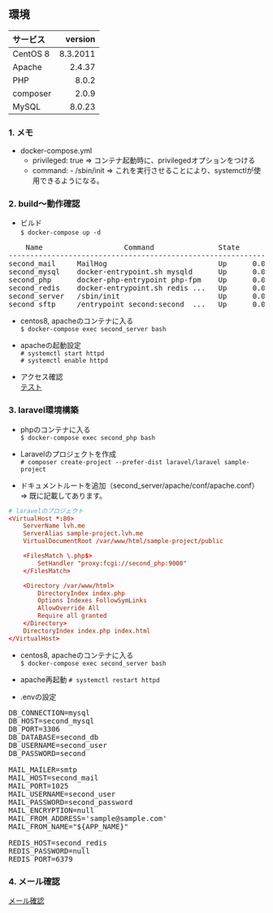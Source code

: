 
## 環境
| サービス | version |
|:-----------|------------:|
|CentOS 8|8.3.2011|
|Apache|2.4.37|
|PHP|8.0.2|
|composer|2.0.9|
|MySQL|8.0.23|

### 1. メモ
  - docker-compose.yml  
      * privileged: true => コンテナ起動時に、privilegedオプションをつける  
      * command: - /sbin/init => これを実行させることにより、systemctlが使用できるようになる。

### 2. build〜動作確認
* ビルド  
`$ docker-compose up -d`
<pre>
    Name                   Command               State                       Ports                     
-------------------------------------------------------------------------------------------------------
second_mail     MailHog                          Up      0.0.0.0:1025->1025/tcp, 0.0.0.0:8025->8025/tcp
second_mysql    docker-entrypoint.sh mysqld      Up      0.0.0.0:13309->3306/tcp, 33060/tcp            
second_php      docker-php-entrypoint php-fpm    Up      0.0.0.0:55009->9000/tcp                       
second_redis    docker-entrypoint.sh redis ...   Up      0.0.0.0:6379->6379/tcp                        
second_server   /sbin/init                       Up      0.0.0.0:80->80/tcp                            
second_sftp     /entrypoint second:second_ ...   Up      0.0.0.0:2222->22/tcp      
</pre>

* centos8, apacheのコンテナに入る  
`$ docker-compose exec second_server bash`

* apacheの起動設定  
`# systemctl start httpd`  
`# systemctl enable httpd`

* アクセス確認  
[テスト](http://test.lvh.me/)

### 3. laravel環境構築
*  phpのコンテナに入る  
`$ docker-compose exec second_php bash`

* Laravelのプロジェクトを作成  
`# composer create-project --prefer-dist laravel/laravel sample-project`

* ドキュメントルートを追加（second_server/apache/conf/apache.conf）  
=> 既に記載してあります。
```conf:second_server/apache/conf/apache.conf
# laravelのプロジェクト
<VirtualHost *:80>
    ServerName lvh.me
    ServerAlias sample-project.lvh.me
    VirtualDocumentRoot /var/www/html/sample-project/public

    <FilesMatch \.php$>
        SetHandler "proxy:fcgi://second_php:9000"
    </FilesMatch>

    <Directory /var/www/html>
        DirectoryIndex index.php
        Options Indexes FollowSymLinks
        AllowOverride All
        Require all granted
    </Directory>
    DirectoryIndex index.php index.html
</VirtualHost>
```

* centos8, apacheのコンテナに入る  
`$ docker-compose exec second_server bash`

* apache再起動
`# systemctl restart httpd`

* .envの設定
<pre>
DB_CONNECTION=mysql
DB_HOST=second_mysql
DB_PORT=3306
DB_DATABASE=second_db
DB_USERNAME=second_user
DB_PASSWORD=second

MAIL_MAILER=smtp
MAIL_HOST=second_mail
MAIL_PORT=1025
MAIL_USERNAME=second_user
MAIL_PASSWORD=second_password
MAIL_ENCRYPTION=null
MAIL_FROM_ADDRESS='sample@sample.com'
MAIL_FROM_NAME="${APP_NAME}"

REDIS_HOST=second_redis
REDIS_PASSWORD=null
REDIS_PORT=6379
</pre>

### 4. メール確認
[メール確認](http://sample-project.lvh.me:8025)
